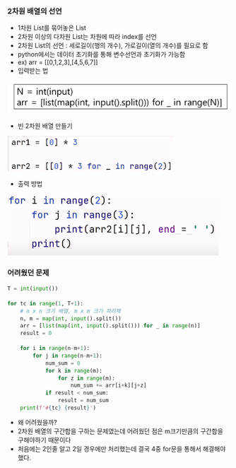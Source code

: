 ### 2차원 배열의 선언

- 1차원 List를 묶어놓은 List
- 2차원 이상의 다차원 List는 차원에 따라 index를 선언
- 2차원 List의 선언 : 세로길이(행의 개수), 가로길이(열의 개수)를 필요로 함
- python에서는 데이터 초기화를 통해 변수선언과 초기화가 가능함
- ex) arr = [[0,1,2,3],[4,5,6,7]]
- 입력받는 법

![Untitled](../imgaes/2차원%20배열%20입력.png)

- 빈 2차원 배열 만들기

![Untitled](../imgaes/2차원%20배열%20생성.png)

- 출력 방법

![Untitled](../imgaes/2차원%20배열%20출력.png)

### 어려웠던 문제
```python
T = int(input())
 
for tc in range(1, T+1):
    # n x n 크기 배열, m x m 크기 파리채
    n, m = map(int, input().split())
    arr = [list(map(int, input().split())) for _ in range(n)]
    result = 0
 
    for i in range(n-m+1):
        for j in range(n-m+1):
            num_sum = 0
            for k in range(m):
                for z in range(m):
                    num_sum += arr[i+k][j+z]
            if result < num_sum:
                result = num_sum
    print(f'#{tc} {result}')
``` 

- 왜 어려웠을까?
- 2차원 배열의 구간합을 구하는 문제였는데 어려웠던 점은 m크기만큼의 구간합을 구해야하기 때문이다
- 처음에는 2인줄 알고 2일 경우에만 처리했는데 결국 4중 for문을 통해서 해결해야했다.
